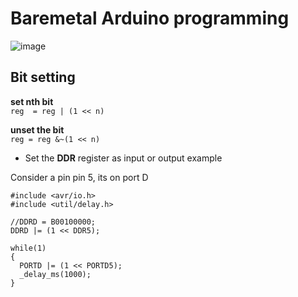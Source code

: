 # Baremetal Arduino programming

![image](https://github.com/1337encrypted/zet/assets/46808309/02ee5fc4-1d7f-459a-8805-57f637492e06)

## Bit setting

**set nth bit**   
`reg  = reg | (1 << n)`

**unset the bit**  
`reg = reg &~(1 << n)`

- Set the **DDR** register as input or output example

Consider a pin pin 5, its on port D

```
#include <avr/io.h>
#include <util/delay.h>

//DDRD = B00100000;
DDRD |= (1 << DDR5);

while(1)
{
  PORTD |= (1 << PORTD5);
  _delay_ms(1000);
}
```
